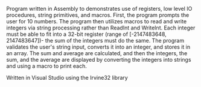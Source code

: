 Program written in Assembly to demonstrates use of registers, low level IO procedures, string primitives, and macros. First, the program prompts the user for 10 numbers. The 
program then utilizes macros to read and write integers via string processing rather than ReadInt and WriteInt. Each integer must be able to fit into a 32-bit 
register (range of [-2147483648, 2147483647])- the sum of the integers must do the same. The program validates the user's string input, converts it into an integer, 
and stores it in an array. The sum and average are calculated, and then the integers, the sum, and the average are displayed by converting the integers into strings and using a macro to print each.

Written in Visual Studio using the Irvine32 library

